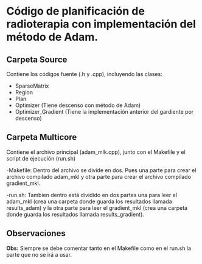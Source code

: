 # Código de planificación de radioterapia con implementación del método de Adam.

## Carpeta Source
Contiene los códigos fuente (.h y .cpp), incluyendo las clases:
- SparseMatrix
- Region
- Plan 
- Optimizer (Tiene descenso con método de Adam)
- Optimizer_Gradient (Tiene la implementación anterior del gardiente por descenso)

## Carpeta Multicore
Contiene el archivo principal (adam_mlk.cpp), junto con el Makefile y el script de ejecución (run.sh)

-Makefile: Dentro del archivo se divide en dos. Pues una parte para crear el archivo compilado adam_mkl y otra parte para crear el archivo compilado gradient_mkl.

-run.sh: Tambien dentro está dividido en dos partes una para leer el adam_mkl (crea una carpeta donde guarda los resultados llamada results_adam) y la otra parte para leer el gradient_mkl (crea una carpeta donde guarda los resultados llamada results_gradient).

## Observaciones
**Obs:** Siempre se debe comentar tanto en el Makefile como en el run.sh la parte que no se irá a usar.

